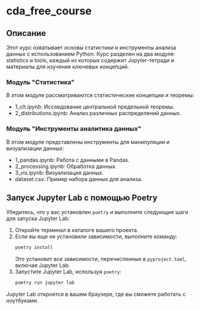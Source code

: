 # cda_free_course

## Описание

Этот курс охватывает основы статистики и инструменты анализа данных с использованием Python. Курс разделен на два модуля: statistics и tools, каждый из которых содержит Jupyter-тетради и материалы для изучения ключевых концепций.

### Модуль "Статистика"

В этом модуле рассматриваются статистические концепции и теоремы:

- 1_clt.ipynb: Исследование центральной предельной теоремы.
- 2_distributions.ipynb: Анализ различных распределений данных.

### Модуль "Инструменты аналитика данных"

В этом модуле представлены инструменты для манипуляции и визуализации данных:

- 1_pandas.ipynb: Работа с данными в Pandas.
- 2_processing.ipynb: Обработка данных.
- 3_vis.ipynb: Визуализация данных.
- dataset.csv: Пример набора данных для анализа.

## Запуск Jupyter Lab с помощью Poetry

Убедитесь, что у вас установлен `poetry` и выполните следующие шаги для запуска Jupyter Lab:

1. Откройте терминал в каталоге вашего проекта.
2. Если вы еще не установили зависимости, выполните команду:
   ```bash
   poetry install
   ```
   Это установит все зависимости, перечисленные в `pyproject.toml`, включая Jupyter Lab.
3. Запустите Jupyter Lab, используя `poetry`:
   ```bash
   poetry run jupyter lab
   ```

Jupyter Lab откроется в вашем браузере, где вы сможете работать с ноутбуками.

